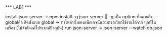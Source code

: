 *** LAB1 ***

install json-server -> npm install -g json-server || -g เป็น option ที่หมายถึง --globalคือ ติดตั้งแบบ global → ทำให้คำสั่งของแพ็กเกจนั้นสามารถเรียกใช้งานได้จาก ทุกที่ในเครื่อง (ไม่จำกัดแค่โปรเจกต์ปัจจุบัน)
run json-server -> json-server --watch db.json
